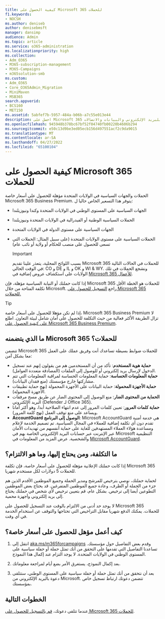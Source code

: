 ```yaml
---
title: كيفية الحصول على Microsoft 365 للحملات
f1.keywords:
- NOCSH
ms.author: deniseb
author: denisebmsft
manager: dansimp
audience: Admin
ms.topic: article
ms.service: o365-administration
ms.localizationpriority: high
ms.collection:
- Adm_O365
- M365-subscription-management
- M365-Campaigns
- m365solution-smb
ms.custom:
- Adm_O365
- Core_O365Admin_Migration
- MiniMaven
- MSB365
search.appverid:
- BCS160
- MET150
ms.assetid: 5abfef7b-5957-484a-b06b-a7c55e013e44
description: احصل على Microsoft 365 للحملات حتى تتمكن من حماية حملتك من تهديدات الأمان عبر الإنترنت للبريد الإلكتروني والبيانات والاتصالات.
ms.openlocfilehash: 945948b378bc67bf52f04740fb00220b4606b294
ms.sourcegitcommit: e50c13d9be3ed05ecb156d497551acf2c9da9015
ms.translationtype: MT
ms.contentlocale: ar-SA
ms.lasthandoff: 04/27/2022
ms.locfileid: "65100104"
---
```

# <a name="how-to-get-microsoft-365-for-campaigns"></a>كيفية الحصول على Microsoft 365 للحملات

الحملات والجهات السياسية في الولايات المتحدة مؤهلة للحصول على أسعار خاصة Microsoft 365 Business Premium. يتوفر هذا التسعير الخاص حاليا ل:

- الجهات السياسية على المستوى الوطني في الولايات المتحدة وكندا ونيوزيلندا
- الحملات السياسية الوطنية أو الفيدرالية في الولايات المتحدة ونيوزيلندا
- الجهات السياسية على مستوى الدولة في الولايات المتحدة
- الحملات السياسية على مستوى الولايات المتحدة (على سبيل المثال: الحملات التي تسعى للحصول على منصب للحكام أو ولاية أو نائب عام)

   > [!IMPORTANT]
   > بسبب اللوائح المحلية، يتعذر علينا تقديم Microsoft 365 للحملات في الحالات التالية في الوقت الحالي: CO و DE و IL و OK و WI & WY. ونشجع الحملات في تلك الولايات على استكشاف عروض إضافية في [Microsoft 365 للأعمال](https://www.office.com/business).

إذا كانت حملتك أو النيابة السياسية مؤهلة، فإن Microsoft 365 للحملات هو الخطة الأقل تكلفة المتاحة من خلال Microsoft. راجع [التسجيل للحصول على Microsoft 365 للحملات.](m365-campaigns-sign-up.md)  

> [!TIP]
> إذا لم تكن مؤهلا للحصول على أسعار خاصة، Microsoft 365 Business Premium لا تزال الطريقة الأكثر فعالية من حيث التكلفة للحصول على أمان شامل لبيئة التعاون. اطلع [على كيفية الحصول على Microsoft 365 Business Premium](get-microsoft-365-business-premium.md).

## <a name="what-does-microsoft-365-for-campaigns-include"></a>ما الذي يتضمنه Microsoft 365 للحملات؟

تتضمن Microsoft 365 للحملات ضوابط بسيطة تساعدك أنت وفريق عملك على العمل معا بشكل آمن:

- **حماية هوية المستخدم**: تأكد من أن المستخدمين هم من يقولون إنهم عند تسجيل الدخول لإرسال بريد إلكتروني أو للوصول إلى الملفات (المصادقة متعددة العوامل).
- **حماية المعلومات الحساسة**: حماية المعلومات الحساسة لمراقبة المعلومات التي تتم مشاركتها خارج مؤسستك (منع فقدان البيانات).
- **حماية الأجهزة المحمولة**: حماية البيانات على الأجهزة المحمولة (نهج حماية تطبيقات الأجهزة المحمولة).
- **الحماية من المحتوى الضار**: منع الوصول إلى المحتوى الضار عن طريق مسح مرفقات البريد الإلكتروني (Defender لـ Office 365).
- **حماية كلمات المرور**: تعيين كلمات المرور إلى عدم انتهاء الصلاحية أبدا، وهو أكثر أمانا ويساعد على منع توقف العمل (نهج كلمة المرور).
- **AccountGuard الوصول إلى البرنامج**: Microsoft AccountGuard هي خدمة أمنية تقدم دون أي تكلفة إضافية للعملاء في المجال السياسية. تم تصميم الخدمة لإعلام ومساعدة هؤلاء العملاء المستهدفين للغاية على حماية أنفسهم من تهديدات الأمان عبر الإنترنت عبر حسابات البريد الإلكتروني الخاصة بهم في Microsoft التنظيمية والشخصية. عرض المزيد من المعلومات في [Microsoft AccountGuard](https://www.microsoftaccountguard.com/).

## <a name="what-does-it-cost-who-needs-it-and-what-is-the-commitment"></a>ما التكلفة، ومن يحتاج إليها، وما هو الالتزام؟

إذا كانت حملتك الإعلانية مؤهلة للحصول على أسعار خاصة، فإن تكلفة Microsoft 365 للحملات 5 دولارات لكل مستخدم شهريا.

لحماية حملتك، نوصي بترخيص للمرشح ومدير الحملة وجميع الموظفين الأقدم الذين هم جزء من الحملة أو الطرف، وعادة جميع الموظفين المتفرغين. قد يحتاج بعض الموظفين التطوعين أيضا إلى ترخيص. بشكل عام، قم بتعيين ترخيص لأي شخص في حملتك يحتاج إلى بريد إلكتروني وأجهزة محمية.

لا يوجد حد أدنى من الالتزام بالوقت عند التسجيل للحصول على Microsoft 365 للحملات. يمكنك الدفع شهريا مقابل التراخيص التي تحتاجها والتوقف عن استخدام الخدمة في أي وقت.

## <a name="how-do-i-qualify-for-special-pricing"></a>كيف أعمل مؤهل للحصول على أسعار خاصة؟

1. انتقل إلى [aka.ms/m365forcampaigns](https://aka.ms/m365forcampaigns/) وقدم بعض التفاصيل حول مؤسستك. تساعدنا التفاصيل التي تقدمها على التحقق من أنك تمثل حملة أو حفلة سياسية على المستوى الوطني في الولايات المتحدة. لا يوجد التزام عند إكمال هذا النموذج.

2. بعد إكمال النموذج، يستغرق الأمر بضع أيام لمراجعة معلوماتك.

3. بعد أن نتحقق من أنك تمثل حملة أو حفلة سياسية على المستوى الوطني، ستتلقى دعوة بالبريد الإلكتروني من Microsoft. تتضمن دعوتك ارتباط تسجيل خاص بمؤسستك.

## <a name="next-steps"></a>الخطوات التالية

عندما تتلقى دعوتك، [قم بالتسجيل للحصول على Microsoft 365 للحملات](m365-campaigns-sign-up.md).
